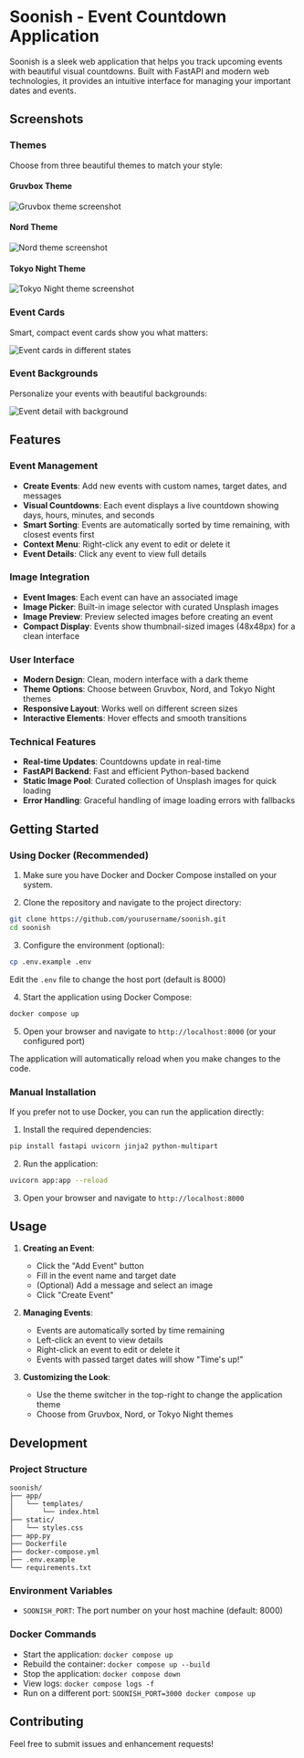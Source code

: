 # Soonish - Event Countdown Application

Soonish is a sleek web application that helps you track upcoming events with beautiful visual countdowns. Built with FastAPI and modern web technologies, it provides an intuitive interface for managing your important dates and events.

## Screenshots

### Themes
Choose from three beautiful themes to match your style:

#### Gruvbox Theme
![Gruvbox theme screenshot](screenshots/themes/gruvbox.png)

#### Nord Theme
![Nord theme screenshot](screenshots/themes/nord.png)

#### Tokyo Night Theme
![Tokyo Night theme screenshot](screenshots/themes/tokyo-night.png)

### Event Cards
Smart, compact event cards show you what matters:

![Event cards in different states](screenshots/features/event-card.png)

### Event Backgrounds
Personalize your events with beautiful backgrounds:

![Event detail with background](screenshots/features/event-detail.png)

## Features

### Event Management
- **Create Events**: Add new events with custom names, target dates, and messages
- **Visual Countdowns**: Each event displays a live countdown showing days, hours, minutes, and seconds
- **Smart Sorting**: Events are automatically sorted by time remaining, with closest events first
- **Context Menu**: Right-click any event to edit or delete it
- **Event Details**: Click any event to view full details

### Image Integration
- **Event Images**: Each event can have an associated image
- **Image Picker**: Built-in image selector with curated Unsplash images
- **Image Preview**: Preview selected images before creating an event
- **Compact Display**: Events show thumbnail-sized images (48x48px) for a clean interface

### User Interface
- **Modern Design**: Clean, modern interface with a dark theme
- **Theme Options**: Choose between Gruvbox, Nord, and Tokyo Night themes
- **Responsive Layout**: Works well on different screen sizes
- **Interactive Elements**: Hover effects and smooth transitions

### Technical Features
- **Real-time Updates**: Countdowns update in real-time
- **FastAPI Backend**: Fast and efficient Python-based backend
- **Static Image Pool**: Curated collection of Unsplash images for quick loading
- **Error Handling**: Graceful handling of image loading errors with fallbacks

## Getting Started

### Using Docker (Recommended)

1. Make sure you have Docker and Docker Compose installed on your system.

2. Clone the repository and navigate to the project directory:
```bash
git clone https://github.com/yourusername/soonish.git
cd soonish
```

3. Configure the environment (optional):
```bash
cp .env.example .env
```
Edit the `.env` file to change the host port (default is 8000)

4. Start the application using Docker Compose:
```bash
docker compose up
```

5. Open your browser and navigate to `http://localhost:8000` (or your configured port)

The application will automatically reload when you make changes to the code.

### Manual Installation

If you prefer not to use Docker, you can run the application directly:

1. Install the required dependencies:
```bash
pip install fastapi uvicorn jinja2 python-multipart
```

2. Run the application:
```bash
uvicorn app:app --reload
```

3. Open your browser and navigate to `http://localhost:8000`

## Usage

1. **Creating an Event**:
   - Click the "Add Event" button
   - Fill in the event name and target date
   - (Optional) Add a message and select an image
   - Click "Create Event"

2. **Managing Events**:
   - Events are automatically sorted by time remaining
   - Left-click an event to view details
   - Right-click an event to edit or delete it
   - Events with passed target dates will show "Time's up!"

3. **Customizing the Look**:
   - Use the theme switcher in the top-right to change the application theme
   - Choose from Gruvbox, Nord, or Tokyo Night themes

## Development

### Project Structure
```
soonish/
├── app/
│   └── templates/
│       └── index.html
├── static/
│   └── styles.css
├── app.py
├── Dockerfile
├── docker-compose.yml
├── .env.example
└── requirements.txt
```

### Environment Variables

- `SOONISH_PORT`: The port number on your host machine (default: 8000)

### Docker Commands

- Start the application: `docker compose up`
- Rebuild the container: `docker compose up --build`
- Stop the application: `docker compose down`
- View logs: `docker compose logs -f`
- Run on a different port: `SOONISH_PORT=3000 docker compose up`

## Contributing

Feel free to submit issues and enhancement requests!
